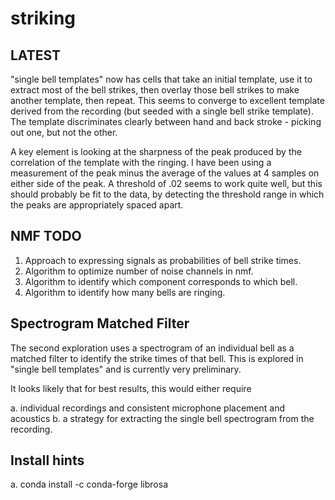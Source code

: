 # striking

## LATEST
"single bell templates" now has cells that take an initial template,
use it to extract most of the bell strikes, then overlay those bell
strikes to make another template, then repeat.
This seems to converge to excellent template derived from the recording
(but seeded with a single bell strike template).  The template discriminates
clearly between hand and back stroke - picking out one, but not the other.

A key element is looking at the sharpness of the peak produced by the
correlation of the template with the ringing.  I have been using a
measurement of the peak minus the average of the values at 4 samples on
either side of the peak.  A threshold of .02 seems to work quite well, but
this should probably be fit to the data, by detecting the threshold range
in which the peaks are appropriately spaced apart.

## NMF TODO
1. Approach to expressing signals as probabilities of bell strike times.
1. Algorithm to optimize number of noise channels in nmf.
1. Algorithm to identify which component corresponds to which bell.
1. Algorithm to identify how many bells are ringing.

## Spectrogram Matched Filter
The second exploration uses a spectrogram of an individual bell as
a matched filter to identify the strike times of that bell.  This
is explored in "single bell templates" and is currently very preliminary.

It looks likely that for best results, this would either require

a. individual recordings and consistent microphone placement and acoustics
b. a strategy for extracting the single bell spectrogram from the
recording.

## Install hints
a. conda install -c conda-forge librosa
